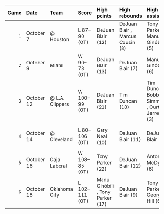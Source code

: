 |   Game | Date       | Team            | Score          | High points                      | High rebounds                    | High assists                                     | Location Attendance            | Record   |
|-------:|:-----------|:----------------|:---------------|:---------------------------------|:---------------------------------|:-------------------------------------------------|:-------------------------------|:---------|
|      1 | October 7  | @ Houston       | L 87–90 (OT)   | DeJuan Blair (12)                | DeJuan Blair , Marcus Cousin (8) | Tony Parker , Manu Ginóbili (5)                  | Toyota Center 13,035           | 0–1      |
|      2 | October 9  | Miami           | W 90–73 (OT)   | DeJuan Blair (13)                | DeJuan Blair (7)                 | Manu Ginóbili (6)                                | AT&T Center 18,581             | 1–1      |
|      3 | October 12 | @ L.A. Clippers | W 100–99 (OT)  | DeJuan Blair (21)                | Tim Duncan (13)                  | Tim Duncan , Bobby Simmons , Curtis Jerrells (3) | Palacio de los Deportes 18,674 | 2–1      |
|      4 | October 14 | @ Cleveland     | L 80–106 (OT)  | Gary Neal (10)                   | DeJuan Blair (11)                | DeJuan Blair (5)                                 | Petersen Events Center 5,121   | 2–2      |
|      5 | October 16 | Caja Laboral    | W 108–85 (OT)  | Tony Parker (22)                 | DeJuan Blair (12)                | Antonio McDyess (6)                              | AT&T Center 15,373             | 3–2      |
|      6 | October 18 | Oklahoma City   | L 102–111 (OT) | Manu Ginóbili , Tony Parker (17) | DeJuan Blair (9)                 | Tony Parker , George Hill (6)                    | AT&T Center 14,627             | 3–3      |